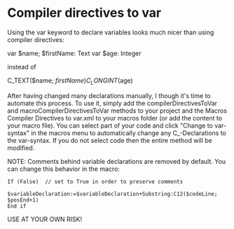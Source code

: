 # Compiler directives to var
Using the var keyword to declare variables looks much nicer than using compiler directives:

var $name; $firstName: Text
var $age: Integer

instead of

C_TEXT($name; $firstName)
C_LONGINT($age)

After having changed many declarations manually, I though it's time to automate this process. To use it, simply add the compilerDirectivesToVar and macroCompilerDirectivesToVar methods to your project and the Macros Compiler Directives to var.xml to your macros folder (or add the content to your macro file). You can  select part of your code and click "Change to var-syntax" in the macros menu to automatically change any C_-Declarations to the var-syntax. If you do not select code then the entire method will be modified.

NOTE: Comments behind variable declarations are removed by default. You can change this behavior in the macro:

	If (False)  // set to True in order to preserve comments 
		$variableDeclaration:=$variableDeclaration+Substring:C12($codeLine; $posEnd+1)
	End if 

USE AT YOUR OWN RISK!
